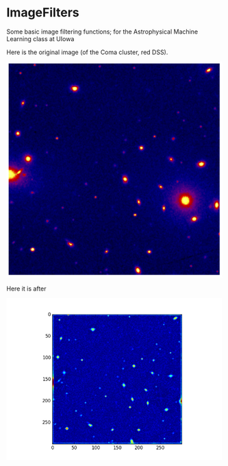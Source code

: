 # ImageFilters
Some basic image filtering functions; for the Astrophysical Machine Learning class at UIowa

Here is the original image (of the Coma cluster, red DSS). 

![alt tag](https://github.com/sheabrown/ImageFilters/blob/master/coma_red.png)

Here it is after 

![alt tag](https://github.com/sheabrown/ImageFilters/blob/master/point_sources.png)
